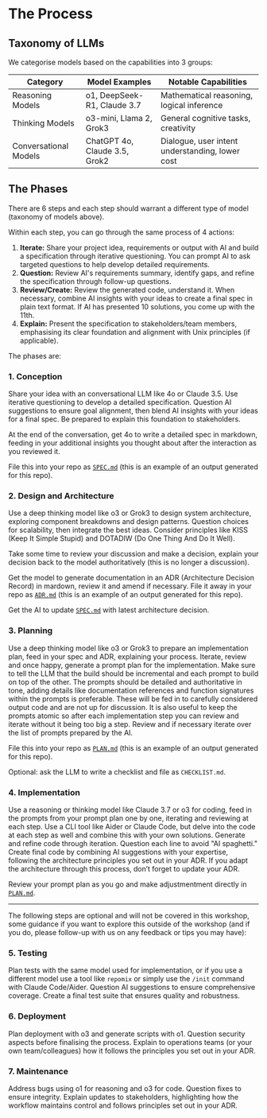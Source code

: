 # The Process

## Taxonomy of LLMs

We categorise models based on the capabilities into 3 groups:

| **Category**          | **Model Examples**            | **Notable Capabilities**                        |
| --------------------- | ----------------------------- | ----------------------------------------------- |
| Reasoning Models      | o1, DeepSeek-R1, Claude 3.7   | Mathematical reasoning, logical inference       |
| Thinking Models       | o3-mini, Llama 2, Grok3       | General cognitive tasks, creativity             |
| Conversational Models | ChatGPT 4o, Claude 3.5, Grok2 | Dialogue, user intent understanding, lower cost |

## The Phases

There are 6 steps and each step should warrant a different type of model (taxonomy of models above).

Within each step, you can go through the same process of 4 actions:

1. **Iterate:** Share your project idea, requirements or output with AI and build a specification through iterative questioning. You can prompt AI to ask targeted questions to help develop detailed requirements.
2. **Question:** Review AI's requirements summary, identify gaps, and refine the specification through follow-up questions.
3. **Review/Create:** Review the generated code, understand it. When necessary, combine AI insights with your ideas to create a final spec in plain text format. If AI has presented 10 solutions, you come up with the 11th.
4. **Explain:** Present the specification to stakeholders/team members, emphasising its clear foundation and alignment with Unix principles (if applicable).

The phases are:

### 1. Conception

Share your idea with an conversational LLM like 4o or Claude 3.5. Use iterative questioning to develop a detailed specification. Question AI suggestions to ensure goal alignment, then blend AI insights with your ideas for a final spec. Be prepared to explain this foundation to stakeholders.

At the end of the conversation, get 4o to write a detailed spec in markdown, feeding in your additional insights you thought about after the interaction as you reviewed it.

File this into your repo as [`SPEC.md`](SPEC.md) (this is an example of an output generated for this repo).

### 2. Design and Architecture

Use a deep thinking model like o3 or Grok3 to design system architecture, exploring component breakdowns and design patterns. Question choices for scalability, then integrate the best ideas. Consider principles like KISS (Keep It Simple Stupid) and DOTADIW (Do One Thing And Do It Well).

Take some time to review your discussion and make a decision, explain your decision back to the model authoritatively (this is no longer a discussion).

Get the model to generate documentation in an ADR (Architecture Decision Record) in mardown, review it and amend if necessary. File it away in your repo as [`ADR.md`](ADR.md) (this is an example of an output generated for this repo).

Get the AI to update [`SPEC.md`](SPEC.md) with latest architecture decision.

### 3. Planning

Use a deep thinking model like o3 or Grok3 to prepare an implementation plan, feed in your spec and ADR, explaining your process. Iterate, review and once happy, generate a prompt plan for the implementation. Make sure to tell the LLM that the build should be incremental and each prompt to build on top of the other. The prompts should be detailed and authoritative in tone, adding details like documentation references and function signatures within the prompts is preferable. These will be fed in to carefully considered output code and are not up for discussion. It is also useful to keep the prompts atomic so after each implementation step you can review and iterate without it being too big a step. Review and if necessary iterate over the list of prompts prepared by the AI.

File this into your repo as [`PLAN.md`](PLAN.md) (this is an example of an output generated for this repo).

Optional: ask the LLM to write a checklist and file as `CHECKLIST.md`.

### 4. Implementation

Use a reasoning or thinking model like Claude 3.7 or o3 for coding, feed in the prompts from your prompt plan one by one, iterating and reviewing at each step. Use a CLI tool like Aider or Claude Code, but delve into the code at each step as well and combine this with your own solutions. Generate and refine code through iteration. Question each line to avoid "AI spaghetti." Create final code by combining AI suggestions with your expertise, following the architecture principles you set out in your ADR. If you adapt the architecture through this process, don’t forget to update your ADR.

Review your prompt plan as you go and make adjustmentment directly in [`PLAN.md`](PLAN.md).

---

The following steps are optional and will not be covered in this workshop, some guidance if you want to explore this outside of the workshop (and if you do, please follow-up with us on any feedback or tips you may have):

### 5. Testing

Plan tests with the same model used for implementation, or if you use a different model use a tool like `repomix` or simply use the `/init` command with Claude Code/Aider. Question AI suggestions to ensure comprehensive coverage. Create a final test suite that ensures quality and robustness.

### 6. Deployment

Plan deployment with o3 and generate scripts with o1. Question security aspects before finalising the process. Explain to operations teams (or your own team/colleagues) how it follows the principles you set out in your ADR.

### 7. Maintenance

Address bugs using o1 for reasoning and o3 for code. Question fixes to ensure integrity. Explain updates to stakeholders, highlighting how the workflow maintains control and follows principles set out in your ADR.
